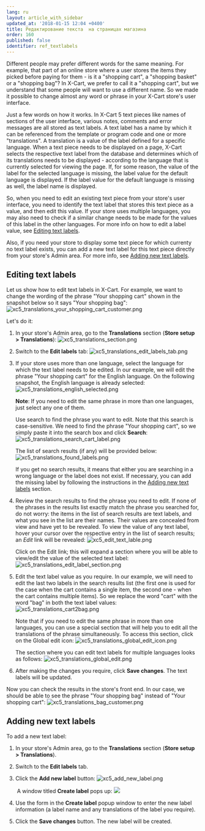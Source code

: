 ```yaml
---
lang: ru
layout: article_with_sidebar
updated_at: '2018-01-15 12:04 +0400'
title: Редактирование текста  на страницах магазина
order: 160
published: false
identifier: ref_textlabels
---
```

Different people may prefer different words for the same meaning. For example, that part of an online store where a user stores the items they picked before paying for them - is it a "shopping cart", a "shopping basket" or a "shopping bag"? In X-Cart, we prefer to call it a "shopping cart", but we understand that some people will want to use a different name. So we made it possible to change almost any word or phrase in your X-Cart store's user interface.

Just a few words on how it works. In X-Cart 5 text pieces like names of sections of the user interface, various notes, comments and error messages are all stored as text labels. A text label has a name by which it can be referenced from the template or program code and one or more "translations". A translation is a value of the label defined for a specific language. When a text piece needs to be displayed on a page, X-Cart selects the respective text label from the database and determines which of its translations needs to be displayed - according to the language that is currently selected for viewing the page. If, for some reason, the value of the label for the selected language is missing, the label value for the default language is displayed. If the label value for the default language is missing as well, the label name is displayed.

So, when you need to edit an existing text piece from your store's user interface, you need to identify the text label that stores this text piece as a value, and then edit this value. If your store uses multiple languages, you may also need to check if a similar change needs to be made for the values of this label in the other languages. For more info on how to edit a label value, see [Editing text labels](#editing-text-labels).

Also, if you need your store to display some text piece for which currenty no text label exists, you can add a new text label for this text piece directly from your store's Admin area. For more info, see [Adding new text labels](#adding-new-text-labels).

## Editing text labels

Let us show how to edit text labels in X-Cart. For example, we want to change the wording of the phrase "Your shopping cart" shown in the snapshot below so it says "Your shopping bag":
    ![xc5_translations_your_shopping_cart_customer.png]({{site.baseurl}}/attachments/ref_IyGxQ1DN/xc5_translations_your_shopping_cart_customer.png)
  
Let's do it:

1.  In your store's Admin area, go to the **Translations** section (**Store setup > Translations**):
    ![xc5_translations_section.png]({{site.baseurl}}/attachments/ref_IyGxQ1DN/xc5_translations_section.png)

2.  Switch to the **Edit labels** tab:
    ![xc5_translations_edit_labels_tab.png]({{site.baseurl}}/attachments/ref_IyGxQ1DN/xc5_translations_edit_labels_tab.png)

3.  If your store uses more than one language, select the language for which the text label needs to be edited. In our example, we will edit the phrase "Your shopping cart" for the English language. On the following snapshot, the English language is already selected:
    ![xc5_translations_english_selected.png]({{site.baseurl}}/attachments/ref_IyGxQ1DN/xc5_translations_english_selected.png)

    **Note**: If you need to edit the same phrase in more than one languages, just select any one of them.

    Use search to find the phrase you want to edit. Note that this search is case-sensitive. We need to find the phrase "Your shopping cart", so we simply paste it into the search box and click **Search**:
    ![xc5_translations_search_cart_label.png]({{site.baseurl}}/attachments/ref_IyGxQ1DN/xc5_translations_search_cart_label.png)
    
    The list of search results (if any) will be provided below:
    ![xc5_translations_found_labels.png]({{site.baseurl}}/attachments/ref_IyGxQ1DN/xc5_translations_found_labels.png)

    If you get no search results, it means that either you are searching in a wrong language or the label does not exist. If necessary, you can add the missing label by following the instructions in the [Adding new text labels](#adding-new-text-labels) section.

4.  Review the search results to find the phrase you need to edit. If none of the phrases in the results list exactly match the phrase you searched for, do not worry: the items in the list of search results are text labels, and what you see in the list are their names. Their values are concealed from view and have yet to be revealed. To view the value of any text label, hover your cursor over the respective entry in the list of search results; an _Edit_ link will be revealed:
    ![xc5_edit_text_lable.png]({{site.baseurl}}/attachments/ref_IyGxQ1DN/xc5_edit_text_lable.png)

    Click on the Edit link; this will expand a section where you will be able to view/edit the value of the selected text label:
    ![xc5_translations_edit_label_section.png]({{site.baseurl}}/attachments/ref_IyGxQ1DN/xc5_translations_edit_label_section.png)

5.  Edit the text label value as you require. In our example, we will need to edit the last two labels in the search results list (the first one is used for the case when the cart contains a single item, the second one - when the cart contains multiple items). So we replace the word "cart" with the word "bag" in both the text label values:
    ![xc5_translations_cart2bag.png]({{site.baseurl}}/attachments/ref_IyGxQ1DN/xc5_translations_cart2bag.png)

    Note that if you need to edit the same phrase in more than one languages, you can use a special section that will help you to edit all the translations of the phrase simultaneously. To access this section, click on the Global edit icon:
    ![xc5_translations_global_edit_icon.png]({{site.baseurl}}/attachments/ref_IyGxQ1DN/xc5_translations_global_edit_icon.png)

    The section where you can edit text labels for multiple languages looks as follows:
    ![xc5_translations_global_edit.png]({{site.baseurl}}/attachments/ref_IyGxQ1DN/xc5_translations_global_edit.png)

6.  After making the changes you require, click **Save changes**.
    The text labels will be updated. 

Now you can check the results in the store's front end. In our case, we should be able to see the phrase "Your shopping bag" instead of "Your shopping cart":
    ![xc5_translations_bag_customer.png]({{site.baseurl}}/attachments/ref_IyGxQ1DN/xc5_translations_bag_customer.png)

## Adding new text labels

To add a new text label:

1.  In your store's Admin area, go to the **Translations** section (**Store setup > Translations**).
2.  Switch to the **Edit labels** tab.
3.  Click the **Add new label** button:
    ![xc5_add_new_label.png]({{site.baseurl}}/attachments/ref_IyGxQ1DN/xc5_add_new_label.png)

     A window titled **Create label** pops up:
    ![]({{site.baseurl}}/attachments/6389836/8719096.png)
    
4.  Use the form in the **Create label** popup window to enter the new label information (a label name and any translations of the label you require).

5.  Click the **Save changes** button. The new label will be created.

